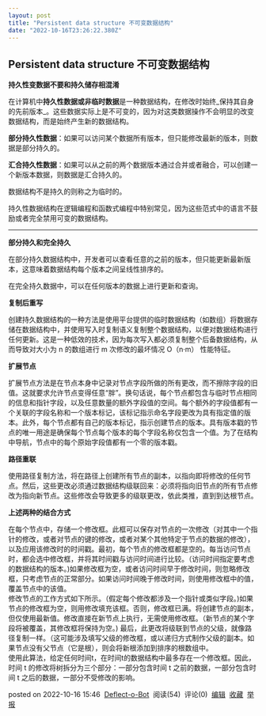 ```yaml
---
layout: post
title: "Persistent data structure 不可变数据结构"
date: "2022-10-16T23:26:22.380Z"
---
```

Persistent data structure 不可变数据结构
---------------------------------

**持久性变数据不要和持久储存相混淆**

在计算机中**持久性数据或非临时数据**是一种数据结构，在修改时始终_保持其自身的先前版本_。这些数据实际上是不可变的，因为对这类数据操作不会明显的改变数据结构，而是始终产生新的数据结构。

**部分持久性数据**：如果可以访问某个数据所有版本，但只能修改最新的版本，则数据是部分持久的。

**汇合持久性数据**：如果可以从之前的两个数据版本通过合并或者融合，可以创建一个新版本数据，则数据是汇合持久的。

数据结构不是持久的则称之为临时的。

持久性数据结构在逻辑编程和函数式编程中特别常见，因为这些范式中的语言不鼓励或者完全禁用可变的数据结构。

* * *

**部分持久和完全持久**

在部分持久数据结构中，开发者可以查看任意的之前的版本，但只能更新最新版本，这意味着数据结构每个版本之间呈线性排序的。

在完全持久数据中，可以在任何版本的数据上进行更新和查询。

**复制后重写**

创建持久数据结构的一种方法是使用平台提供的临时数据结构（如数组）将数据存储在数据结构中，并使用写入时复制语义复制整个数据结构，以便对数据结构进行任何更新。这是一种低效的技术，因为每次写入都必须复制整个后备数据结构，从而导致对大小为 n 的数组进行 m 次修改的最坏情况 O（n·m） 性能特征。

**扩展节点**

扩展节点方法是在节点本身中记录对节点字段所做的所有更改，而不擦除字段的旧值。这就要求允许节点变得任意“胖”。换句话说，每个节点都包含与临时节点相同的信息和指针字段，以及任意数量的额外字段值的空间。每个额外的字段值都有一个关联的字段名称和一个版本标记，该标记指示命名字段更改为具有指定值的版本。此外，每个节点都有自己的版本标记，指示创建节点的版本。具有版本戳的节点的唯一用途是确保每个节点每个版本的每个字段名称仅包含一个值。为了在结构中导航，节点中的每个原始字段值都有一个零的版本戳。

**路径重联**

使用路径复制方法，将在路径上创建所有节点的副本，以指向即将修改的任何节点。然后，这些更改必须通过数据结构级联回来：必须将指向旧节点的所有节点修改为指向新节点。这些修改会导致更多的级联更改，依此类推，直到到达根节点。

**上述两种的结合方式**

在每个节点中，存储一个修改框。此框可以保存对节点的一次修改（对其中一个指针的修改，或者对节点的键的修改，或者对某个其他特定于节点的数据的修改），以及应用该修改时的时间戳。最初，每个节点的修改框都是空的。每当访问节点时，都会选中修改框，并将其时间戳与访问时间进行比较。（访问时间指定要考虑的数据结构的版本。)如果修改框为空，或者访问时间早于修改时间，则忽略修改框，只考虑节点的正常部分。如果访问时间晚于修改时间，则使用修改框中的值，覆盖节点中的该值。  
修改节点的工作方式如下所示。（假定每个修改都涉及一个指针或类似字段。)如果节点的修改框为空，则用修改填充该框。否则，修改框已满。将创建节点的副本，但仅使用最新值。修改直接在新节点上执行，无需使用修改框。（新节点的某个字段将被覆盖，其修改框将保持为空。) 最后，此更改将级联到节点的父级，就像路径复制一样。（这可能涉及填写父级的修改框，或以递归方式制作父级的副本。如果节点没有父节点（它是根），则会将新根添加到排序的根数组中。  
使用此算法，给定任何时间t，在时间t的数据结构中最多存在一个修改框。因此，时间 t 的修改将树拆分为三个部分：一部分包含时间 t 之前的数据，一部分包含时间 t 之后的数据，一部分不受修改的影响。  
  

posted on 2022-10-16 15:46  [Deflect-o-Bot](https://www.cnblogs.com/mimaomaomi/)  阅读(54)  评论(0)  [编辑](https://i.cnblogs.com/EditPosts.aspx?postid=16795921)  [收藏](javascript:void(0))  [举报](javascript:void(0))